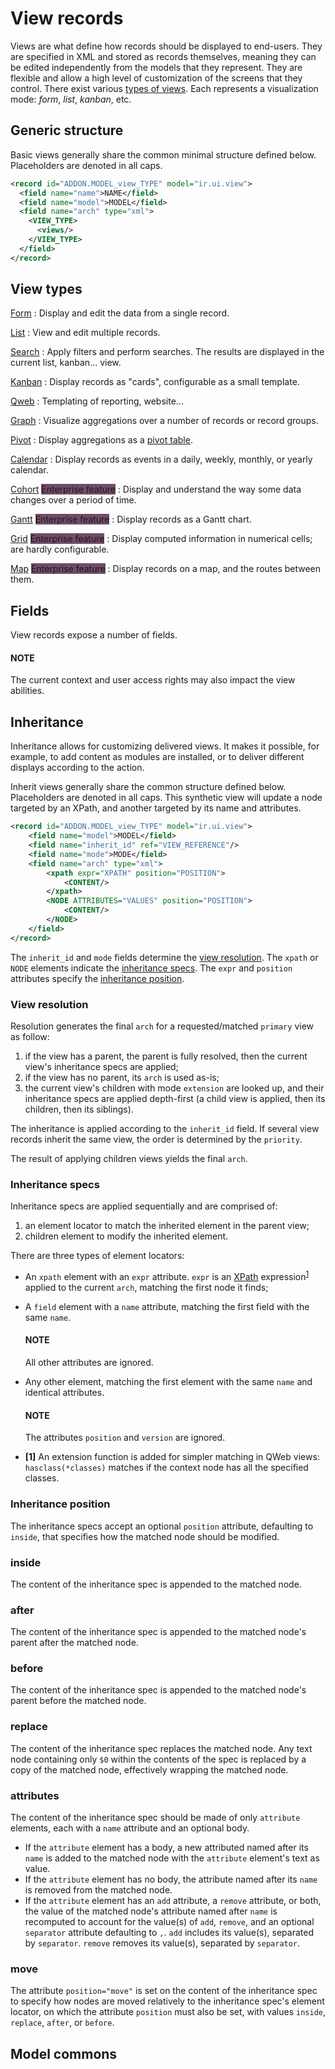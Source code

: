 # View records

Views are what define how records should be displayed to end-users. They are specified in XML and
stored as records themselves, meaning they can be edited independently from the models that they
represent. They are flexible and allow a high level of customization of the screens that they
control. There exist various [types of views](#reference-view-records-types). Each represents a
visualization mode: *form*, *list*, *kanban*, etc.

<a id="reference-view-records-structure"></a>

## Generic structure

Basic views generally share the common minimal structure defined below. Placeholders are denoted in
all caps.

```xml
<record id="ADDON.MODEL_view_TYPE" model="ir.ui.view">
  <field name="name">NAME</field>
  <field name="model">MODEL</field>
  <field name="arch" type="xml">
    <VIEW_TYPE>
      <views/>
    </VIEW_TYPE>
  </field>
</record>
```

<a id="reference-view-records-types"></a>

## View types

[Form](developer/reference/user_interface/view_architectures.md#reference-view-architectures-form)
: Display and edit the data from a single record.

[List](developer/reference/user_interface/view_architectures.md#reference-view-architectures-list)
: View and edit multiple records.

[Search](developer/reference/user_interface/view_architectures.md#reference-view-architectures-search)
: Apply filters and perform searches. The results are displayed in the current list, kanban... view.

[Kanban](developer/reference/user_interface/view_architectures.md#reference-view-architectures-kanban)
: Display records as "cards", configurable as a small template.

[Qweb](developer/reference/user_interface/view_architectures.md#reference-view-architectures-qweb)
: Templating of reporting, website...

[Graph](developer/reference/user_interface/view_architectures.md#reference-view-architectures-graph)
: Visualize aggregations over a number of records or record groups.

[Pivot](developer/reference/user_interface/view_architectures.md#reference-view-architectures-pivot)
: Display aggregations as a [pivot table](https://en.wikipedia.org/wiki/Pivot_table).

[Calendar](developer/reference/user_interface/view_architectures.md#reference-view-architectures-calendar)
: Display records as events in a daily, weekly, monthly, or yearly calendar.

[Cohort](developer/reference/user_interface/view_architectures.md#reference-view-architectures-cohort) <span class="badge" style="background-color:#714B67">Enterprise feature</span>
: Display and understand the way some data changes over a period of time.

[Gantt](developer/reference/user_interface/view_architectures.md#reference-view-architectures-gantt) <span class="badge" style="background-color:#714B67">Enterprise feature</span>
: Display records as a Gantt chart.

[Grid](developer/reference/user_interface/view_architectures.md#reference-view-architectures-grid) <span class="badge" style="background-color:#714B67">Enterprise feature</span>
: Display computed information in numerical cells; are hardly configurable.

[Map](developer/reference/user_interface/view_architectures.md#reference-view-architectures-map) <span class="badge" style="background-color:#714B67">Enterprise feature</span>
: Display records on a map, and the routes between them.

<a id="reference-view-records-fields"></a>

## Fields

View records expose a number of fields.

#### NOTE
The current context and user access rights may also impact the view abilities.

<a id="reference-view-records-inheritance"></a>

## Inheritance

Inheritance allows for customizing delivered views. It makes it possible, for example, to add
content as modules are installed, or to deliver different displays according to the action.

Inherit views generally share the common structure defined below. Placeholders are denoted in all
caps. This synthetic view will update a node targeted by an XPath, and another targeted by its name
and attributes.

```xml
<record id="ADDON.MODEL_view_TYPE" model="ir.ui.view">
    <field name="model">MODEL</field>
    <field name="inherit_id" ref="VIEW_REFERENCE"/>
    <field name="mode">MODE</field>
    <field name="arch" type="xml">
        <xpath expr="XPATH" position="POSITION">
            <CONTENT/>
        </xpath>
        <NODE ATTRIBUTES="VALUES" position="POSITION">
            <CONTENT/>
        </NODE>
    </field>
</record>
```

The `inherit_id` and `mode` fields determine the [view resolution](#reference-view-records-inheritance-resolution). The `xpath` or `NODE` elements indicate the
[inheritance specs](#reference-view-records-inheritance-specs). The `expr` and `position`
attributes specify the [inheritance position](#reference-view-records-inheritance-position).

<a id="reference-view-records-inheritance-resolution"></a>

### View resolution

Resolution generates the final `arch` for a requested/matched `primary` view as follow:

1. if the view has a parent, the parent is fully resolved, then the current view's inheritance specs
   are applied;
2. if the view has no parent, its `arch` is used as-is;
3. the current view's children with mode `extension` are looked up, and their inheritance specs are
   applied depth-first (a child view is applied, then its children, then its siblings).

The inheritance is applied according to the `inherit_id` field. If several view records inherit the
same view, the order is determined by the `priority`.

The result of applying children views yields the final `arch`.

<a id="reference-view-records-inheritance-specs"></a>

### Inheritance specs

Inheritance specs are applied sequentially and are comprised of:

1. an element locator to match the inherited element in the parent view;
2. children element to modify the inherited element.

There are three types of element locators:

- An `xpath` element with an `expr` attribute. `expr` is an [XPath](https://en.wikipedia.org/wiki/XPath) expression<sup>[1](#hasclass)</sup> applied to the current `arch`,
  matching the first node it finds;
- A `field` element with a `name` attribute, matching the first field with the same `name`.

  #### NOTE
  All other attributes are ignored.
- Any other element, matching the first element with the same `name` and identical attributes.

  #### NOTE
  The attributes `position` and `version` are ignored.

* <a id='hasclass'>**[1]**</a> An extension function is added for simpler matching in QWeb views: `hasclass(*classes)` matches if the context node has all the specified classes.

<a id="reference-view-records-inheritance-position"></a>

### Inheritance position

The inheritance specs accept an optional `position` attribute, defaulting to `inside`, that
specifies how the matched node should be modified.

### inside

The content of the inheritance spec is appended to the matched node.

### after

The content of the inheritance spec is appended to the matched node's parent after the matched
node.

### before

The content of the inheritance spec is appended to the matched node's parent before the matched
node.

### replace

The content of the inheritance spec replaces the matched node. Any text node containing only `$0`
within the contents of the spec is replaced by a copy of the matched node, effectively wrapping
the matched node.

### attributes

The content of the inheritance spec should be made of only `attribute` elements, each with a
`name` attribute and an optional body.

- If the `attribute` element has a body, a new attributed named after its `name` is added to the
  matched node with the `attribute` element's text as value.
- If the `attribute` element has no body, the attribute named after its `name` is removed from the
  matched node.
- If the `attribute` element has an `add` attribute, a `remove` attribute, or both, the value of
  the matched node's attribute named after `name` is recomputed to account for the value(s) of
  `add`, `remove`, and an optional `separator` attribute defaulting to `,`. `add` includes its
  value(s), separated by `separator`. `remove` removes its value(s), separated by `separator`.

### move

The attribute `position="move"` is set on the content of the inheritance spec to specify how nodes
are moved relatively to the inheritance spec's element locator, on which the attribute `position`
must also be set, with values `inside`, `replace`, `after`, or `before`.

<a id="reference-view-records-model-commons"></a>

## Model commons
